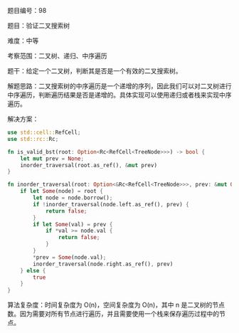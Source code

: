题目编号：98

题目：验证二叉搜索树

难度：中等

考察范围：二叉树、递归、中序遍历

题干：给定一个二叉树，判断其是否是一个有效的二叉搜索树。

解题思路：二叉搜索树的中序遍历是一个递增的序列，因此我们可以对二叉树进行中序遍历，判断遍历结果是否是递增的。具体实现可以使用递归或者栈来实现中序遍历。

解决方案：

```rust
use std::cell::RefCell;
use std::rc::Rc;

fn is_valid_bst(root: Option<Rc<RefCell<TreeNode>>>) -> bool {
    let mut prev = None;
    inorder_traversal(root.as_ref(), &mut prev)
}

fn inorder_traversal(root: Option<&Rc<RefCell<TreeNode>>>, prev: &mut Option<i32>) -> bool {
    if let Some(node) = root {
        let node = node.borrow();
        if !inorder_traversal(node.left.as_ref(), prev) {
            return false;
        }
        if let Some(val) = prev {
            if *val >= node.val {
                return false;
            }
        }
        *prev = Some(node.val);
        inorder_traversal(node.right.as_ref(), prev)
    } else {
        true
    }
}
```

算法复杂度：时间复杂度为 O(n)，空间复杂度为 O(n)，其中 n 是二叉树的节点数。因为需要对所有节点进行遍历，并且需要使用一个栈来保存遍历过程中的节点。